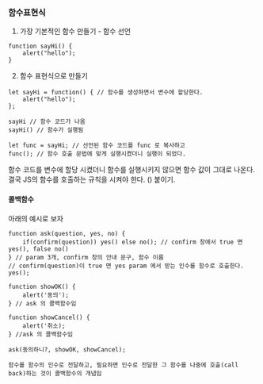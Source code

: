 ### 함수표현식

1. 가장 기본적인 함수 만들기 - 함수 선언

```
function sayHi() {
    alert("hello");
}
```

2. 함수 표현식으로 만들기

```
let sayHi = function() { // 함수를 생성하면서 변수에 할당한다.
    alert("hello");
};

sayHi // 함수 코드가 나옴
sayHi() // 함수가 실행됨

let func = sayHi; // 선언된 함수 코드를 func 로 복사하고
func(); // 함수 호출 문법에 맞게 실행시켰더니 실행이 되었다.

```

함수 코드를 변수에 할당 시켰더니 함수를 실행시키지 않으면 함수 값이 그대로 나온다.
결국 JS의 함수를 호출하는 규칙을 시켜야 한다. () 붙이기.

#### 콜백함수

아래의 예시로 보자
```
function ask(question, yes, no) {
    if(confirm(question)) yes() else no(); // confirm 창에서 true 면 yes(), false no()
} // param 3개, confirm 창의 안내 문구, 함수 이름
// confirm(question)이 true 면 yes param 에서 받는 인수를 함수로 호출한다. yes();

function showOK() {
    alert('동의');
} // ask 의 콜백함수임

function showCancel() {
    alert('취소);
} //ask 의 콜백함수임

ask(동의하니?, showOK, showCancel);
```

`함수를 함수의 인수로 전달하고, 필요하면 인수로 전달한 그 함수를 나중에 호출(call back)하는 것이 콜백함수의 개념임`
